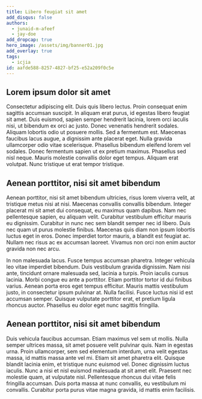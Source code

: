 ```yaml
---
title: Libero feugiat sit amet
add_disqus: false
authors:
  - junaid-m-afeef
  - jay-doe
add_dropcap: true
hero_image: /assets/img/banner01.jpg
add_overlay: true
tags:
  - icjia
id: aafde588-8257-4827-bf25-e52a209f0c5e
---
```

## Lorem ipsum dolor sit amet

Consectetur adipiscing elit. Duis quis libero lectus. Proin consequat enim sagittis accumsan suscipit. In aliquam erat purus, id egestas libero feugiat sit amet. Duis euismod, sapien semper hendrerit lacinia, lorem orci iaculis nisi, ut bibendum ex orci ac justo. Donec venenatis hendrerit sodales. Aliquam lobortis odio ut posuere mollis. Sed a fermentum est. Maecenas faucibus lacus augue, a dignissim ante placerat eget. Nulla gravida ullamcorper odio vitae scelerisque. Phasellus bibendum eleifend lorem vel sodales. Donec fermentum sapien ut ex pretium maximus. Phasellus sed nisl neque. Mauris molestie convallis dolor eget tempus. Aliquam erat volutpat. Nunc tristique ut erat tempor tristique.

## Aenean porttitor, nisi sit amet bibendum

Aenean porttitor, nisi sit amet bibendum ultricies, risus lorem viverra velit, at tristique metus nisi at nisi. Maecenas convallis convallis bibendum. Integer placerat mi sit amet dui consequat, eu maximus quam dapibus. Nam nec pellentesque sapien, eu aliquam velit. Curabitur vestibulum efficitur mauris eu dignissim. Curabitur in nunc nec sem blandit semper nec id libero. Duis nec quam ut purus molestie finibus. Maecenas quis diam non ipsum lobortis luctus eget in eros. Donec imperdiet tortor mauris, a blandit est feugiat ac. Nullam nec risus ac ex accumsan laoreet. Vivamus non orci non enim auctor gravida non nec arcu.

In non malesuada lacus. Fusce tempus accumsan pharetra. Integer vehicula leo vitae imperdiet bibendum. Duis vestibulum gravida dignissim. Nam nisi ante, tincidunt ornare malesuada sed, lacinia a turpis. Proin iaculis cursus lacinia. Morbi congue eu ante a porttitor. Etiam porttitor tortor id dui finibus varius. Aenean porta eros eget tempus efficitur. Mauris mattis vestibulum justo, in consectetur ipsum pulvinar at. Nulla facilisi. Fusce luctus nisi id est accumsan semper. Quisque vulputate porttitor erat, et pretium ligula rhoncus auctor. Phasellus eu dolor eget nunc sagittis fringilla.

## Aenean porttitor, nisi sit amet bibendum

Duis vehicula faucibus accumsan. Etiam maximus vel sem ut mollis. Nulla semper ultrices massa, sit amet posuere velit pulvinar quis. Nam in egestas urna. Proin ullamcorper, sem sed elementum interdum, urna velit egestas massa, id mattis massa ante vel mi. Etiam sit amet pharetra elit. Quisque blandit lacinia enim, et tristique nunc euismod vel. Donec dignissim luctus iaculis. Nunc a nisi et nisl euismod malesuada at sit amet elit. Praesent nec molestie quam, at vulputate nisl. Pellentesque rhoncus dui vitae felis fringilla accumsan. Duis porta massa at nunc convallis, eu vestibulum mi convallis. Curabitur porta purus vitae magna gravida, id mattis enim facilisis.